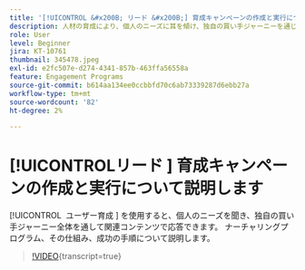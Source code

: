 ```yaml
---
title: '[!UICONTROL &#x200B; リード &#x200B;] 育成キャンペーンの作成と実行について説明します'
description: 人材の育成により、個人のニーズに耳を傾け、独自の買い手ジャーニーを通じて関連コンテンツで対応できます。 ナーチャリングプログラム、その仕組み、成功の手順について説明します。
role: User
level: Beginner
jira: KT-10761
thumbnail: 345478.jpeg
exl-id: e2fc507e-d274-4341-857b-463ffa56558a
feature: Engagement Programs
source-git-commit: b614aa134ee0ccbbfd70c6ab73339287d6ebb27a
workflow-type: tm+mt
source-wordcount: '82'
ht-degree: 2%

---
```


# [!UICONTROL &#x200B; リード &#x200B;] 育成キャンペーンの作成と実行について説明します

[!UICONTROL &#x200B; ユーザー育成 &#x200B;] を使用すると、個人のニーズを聞き、独自の買い手ジャーニー全体を通して関連コンテンツで応答できます。 ナーチャリングプログラム、その仕組み、成功の手順について説明します。

>[!VIDEO](https://video.tv.adobe.com/v/345478/?quality=12&learn=on){transcript=true}

